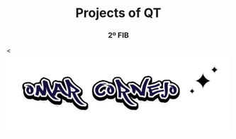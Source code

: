 <h1 align="center">Projects of QT</h1>
<h3 align="center">2º FIB</h3>

<![Mi GIF](https://github.com/omar-cornejo/omar-cornejo/blob/main/omar_cornejo.gif)
